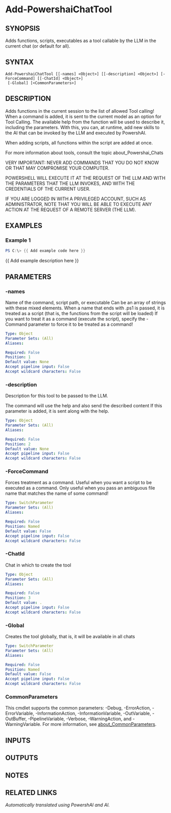﻿---
external help file: powershai-help.xml
Module Name: powershai
online version:
schema: 2.0.0
---

# Add-PowershaiChatTool

## SYNOPSIS
Adds functions, scripts, executables as a tool callable by the LLM in the current chat (or default for all).

## SYNTAX

```
Add-PowershaiChatTool [[-names] <Object>] [[-description] <Object>] [-ForceCommand] [[-ChatId] <Object>]
 [-Global] [<CommonParameters>]
```

## DESCRIPTION
Adds functions in the current session to the list of allowed Tool calling!
When a command is added, it is sent to the current model as an option for Tool Calling.
The available help from the function will be used to describe it, including the parameters.
With this, you can, at runtime, add new skills to the AI that can be invoked by the LLM and executed by PowershAI.
 

When adding scripts, all functions within the script are added at once.

For more information about tools, consult the topic about_Powershai_Chats

VERY IMPORTANT: 
NEVER ADD COMMANDS THAT YOU DO NOT KNOW OR THAT MAY COMPROMISE YOUR COMPUTER.
 
POWERSHELL WILL EXECUTE IT AT THE REQUEST OF THE LLM AND WITH THE PARAMETERS THAT THE LLM INVOKES, AND WITH THE CREDENTIALS OF THE CURRENT USER.
 
IF YOU ARE LOGGED IN WITH A PRIVILEGED ACCOUNT, SUCH AS ADMINISTRATOR, NOTE THAT YOU WILL BE ABLE TO EXECUTE ANY ACTION AT THE REQUEST OF A REMOTE SERVER (THE LLM).

## EXAMPLES

### Example 1
```powershell
PS C:\> {{ Add example code here }}
```

{{ Add example description here }}

## PARAMETERS

### -names
Name of the command, script path, or executable
Can be an array of strings with these mixed elements.
When a name that ends with .ps1 is passed, it is treated as a script (that is, the functions from the script will be loaded)
If you want to treat it as a command (execute the script), specify the -Command parameter to force it to be treated as a command!

```yaml
Type: Object
Parameter Sets: (All)
Aliases:

Required: False
Position: 1
Default value: None
Accept pipeline input: False
Accept wildcard characters: False
```

### -description
Description for this tool to be passed to the LLM.
 
The command will use the help and also send the described content
If this parameter is added, it is sent along with the help.

```yaml
Type: Object
Parameter Sets: (All)
Aliases:

Required: False
Position: 2
Default value: None
Accept pipeline input: False
Accept wildcard characters: False
```

### -ForceCommand
Forces treatment as a command.
Useful when you want a script to be executed as a command.
Only useful when you pass an ambiguous file name that matches the name of some command!

```yaml
Type: SwitchParameter
Parameter Sets: (All)
Aliases:

Required: False
Position: Named
Default value: False
Accept pipeline input: False
Accept wildcard characters: False
```

### -ChatId
Chat in which to create the tool

```yaml
Type: Object
Parameter Sets: (All)
Aliases:

Required: False
Position: 3
Default value: .
Accept pipeline input: False
Accept wildcard characters: False
```

### -Global
Creates the tool globally, that is, it will be available in all chats

```yaml
Type: SwitchParameter
Parameter Sets: (All)
Aliases:

Required: False
Position: Named
Default value: False
Accept pipeline input: False
Accept wildcard characters: False
```

### CommonParameters
This cmdlet supports the common parameters: -Debug, -ErrorAction, -ErrorVariable, -InformationAction, -InformationVariable, -OutVariable, -OutBuffer, -PipelineVariable, -Verbose, -WarningAction, and -WarningVariable. For more information, see [about_CommonParameters](http://go.microsoft.com/fwlink/?LinkID=113216).

## INPUTS

## OUTPUTS

## NOTES

## RELATED LINKS



_Automatically translated using PowershAI and AI._
